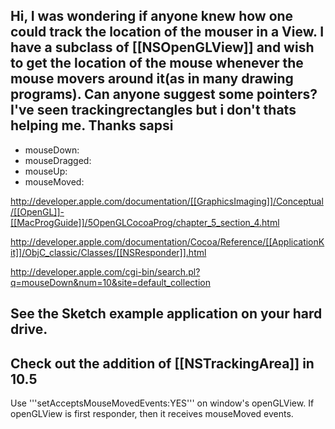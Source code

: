 Hi,
I was wondering if anyone knew how one could track the location of the mouser in a View. I have a subclass of [[NSOpenGLView]] and wish to get the location of the mouse whenever the mouse movers around it(as in many drawing programs). Can anyone suggest some pointers? I've seen trackingrectangles but i don't thats helping me.
Thanks
sapsi
----
- mouseDown:
- mouseDragged:
- mouseUp:
- mouseMoved:

http://developer.apple.com/documentation/[[GraphicsImaging]]/Conceptual/[[OpenGL]]-[[MacProgGuide]]/5OpenGLCocoaProg/chapter_5_section_4.html

http://developer.apple.com/documentation/Cocoa/Reference/[[ApplicationKit]]/ObjC_classic/Classes/[[NSResponder]].html

http://developer.apple.com/cgi-bin/search.pl?q=mouseDown&num=10&site=default_collection

See the Sketch example application on your hard drive.
----
Check out the addition of [[NSTrackingArea]] in 10.5
----
Use '''setAcceptsMouseMovedEvents:YES''' on window's openGLView. If openGLView is first responder, then it receives mouseMoved events.